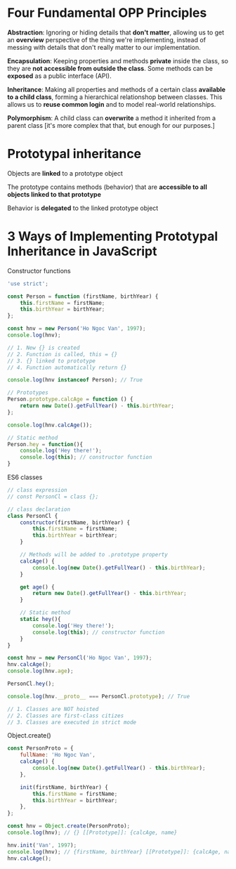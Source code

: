 # Four Fundamental OPP Principles

**Abstraction**: Ignoring or hiding details that **don't matter**, allowing us to get an **overview** perspective of the thing we're implementing, instead of messing with details that don't really matter to our implementation.

**Encapsulation**: Keeping properties and methods **private** inside the class, so they are **not accessible from outside the class**. Some methods can be **exposed** as a public interface (API).

**Inheritance**: Making all properties and methods of a certain class **available to a child class**, forming a hierarchical relationshop between classes. This allows us to **reuse common login** and to model real-world relationships.

**Polymorphism**: A child class can **overwrite** a method it inherited from a parent class [it's more complex that that, but enough for our purposes.]

# Prototypal inheritance

Objects are **linked** to a prototype object

The prototype contains methods (behavior) that are **accessible to all objects linked to that prototype**

Behavior is **delegated** to the linked prototype object

# 3 Ways of Implementing Prototypal Inheritance in JavaScript

Constructor functions

```js
'use strict';

const Person = function (firstName, birthYear) {
    this.firstName = firstName;
    this.birthYear = birthYear;
};

const hnv = new Person('Ho Ngoc Van', 1997);
console.log(hnv);

// 1. New {} is created
// 2. Function is called, this = {}
// 3. {} linked to prototype
// 4. Function automatically return {}

console.log(hnv instanceof Person); // True

// Prototypes
Person.prototype.calcAge = function () {
    return new Date().getFullYear() - this.birthYear;
};

console.log(hnv.calcAge());

// Static method
Person.hey = function(){
    console.log('Hey there!');
    console.log(this); // constructor function
}
```

ES6 classes

```js
// class expression
// const PersonCl = class {};

// class declaration
class PersonCl {
    constructor(firstName, birthYear) {
        this.firstName = firstName;
        this.birthYear = birthYear;
    }

    // Methods will be added to .prototype property
    calcAge() {
        console.log(new Date().getFullYear() - this.birthYear);
    }

    get age() {
        return new Date().getFullYear() - this.birthYear;
    }

    // Static method
    static hey(){
        console.log('Hey there!');
        console.log(this); // constructor function
    }
}

const hnv = new PersonCl('Ho Ngoc Van', 1997);
hnv.calcAge();
console.log(hnv.age);

PersonCl.hey();

console.log(hnv.__proto__ === PersonCl.prototype); // True

// 1. Classes are NOT hoisted
// 2. Classes are first-class citizes
// 3. Classes are executed in strict mode
```

Object.create()

```js
const PersonProto = {
    fullName: 'Ho Ngoc Van',
    calcAge() {
        console.log(new Date().getFullYear() - this.birthYear);
    },

    init(firstName, birthYear) {
        this.firstName = firstName;
        this.birthYear = birthYear;
    },
};

const hnv = Object.create(PersonProto);
console.log(hnv); // {} [[Prototype]]: {calcAge, name}

hnv.init('Van', 1997);
console.log(hnv); // {firstName, birthYear} [[Prototype]]: {calcAge, name}
hnv.calcAge();
```